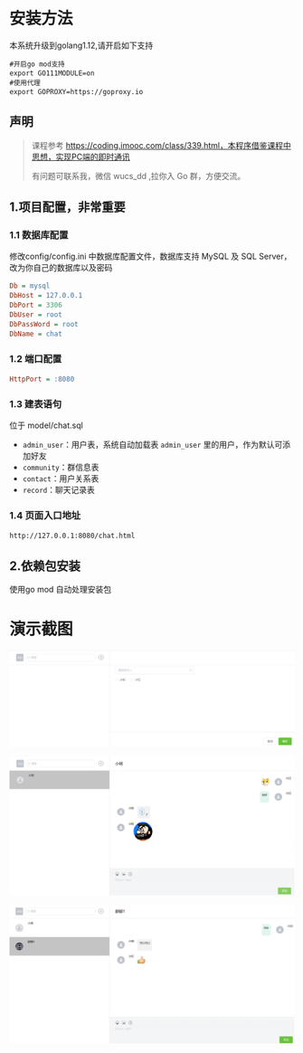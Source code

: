 # 安装方法
本系统升级到golang1.12,请开启如下支持
```
#开启go mod支持
export GO111MODULE=on
#使用代理
export GOPROXY=https://goproxy.io

```

## 声明
> 课程参考 https://coding.imooc.com/class/339.html，本程序借鉴课程中思想，实现PC端的即时通讯  
> 
> 有问题可联系我，微信 wucs_dd ,拉你入 Go 群，方便交流。

## 1.项目配置，非常重要

### 1.1 数据库配置
修改config/config.ini 中数据库配置文件，数据库支持 MySQL 及 SQL Server，改为你自己的数据库以及密码
```ini
Db = mysql
DbHost = 127.0.0.1
DbPort = 3306
DbUser = root
DbPassWord = root
DbName = chat
```

### 1.2 端口配置
```ini
HttpPort = :8080
```

### 1.3 建表语句
位于 model/chat.sql

+ `admin_user`：用户表，系统自动加载表 `admin_user` 里的用户，作为默认可添加好友
+ `community`：群信息表
+ `contact`：用户关系表
+ `record`：聊天记录表

### 1.4 页面入口地址
```
http://127.0.0.1:8080/chat.html
```

## 2.依赖包安装

使用go mod 自动处理安装包

# 演示截图
![添加好友](/asset/img/show/add.png)

![单聊](/asset/img/show/chat1.png)

![群聊](/asset/img/show/chat2.png) 


